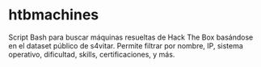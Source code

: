 # htbmachines
Script Bash para buscar máquinas resueltas de Hack The Box basándose en el dataset público de s4vitar. Permite filtrar por nombre, IP, sistema operativo, dificultad, skills, certificaciones, y más.
